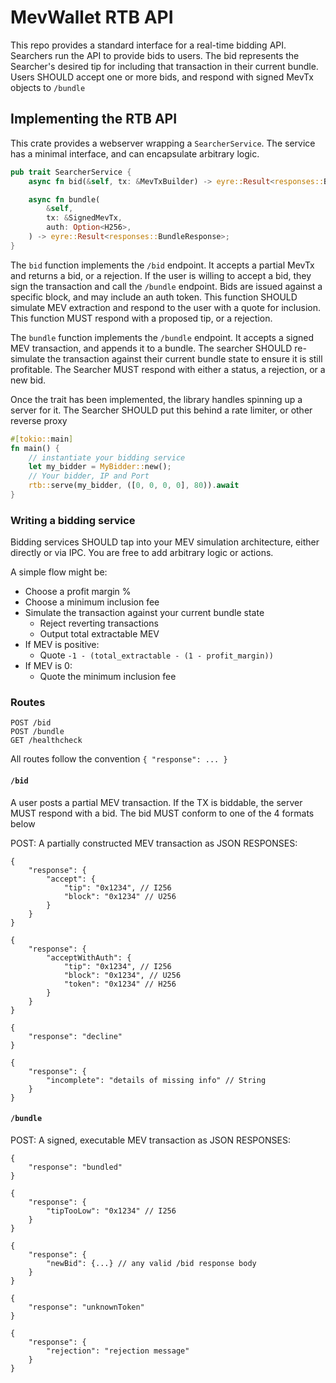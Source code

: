 # MevWallet RTB API

This repo provides a standard interface for a real-time bidding API. Searchers
run the API to provide bids to users. The bid represents the Searcher's desired
tip for including that transaction in their current bundle. Users SHOULD accept
one or more bids, and respond with signed MevTx objects to `/bundle`

## Implementing the RTB API

This crate provides a webserver wrapping a `SearcherService`. The service has a
minimal interface, and can encapsulate arbitrary logic.

```rust
pub trait SearcherService {
    async fn bid(&self, tx: &MevTxBuilder) -> eyre::Result<responses::BidResponse>;

    async fn bundle(
        &self,
        tx: &SignedMevTx,
        auth: Option<H256>,
    ) -> eyre::Result<responses::BundleResponse>;
}
```

The `bid` function implements the `/bid` endpoint. It accepts a partial MevTx
and returns a bid, or a rejection. If the user is willing to accept a bid, they
sign the transaction and call the `/bundle` endpoint. Bids are issued against a
specific block, and may include an auth token. This function SHOULD simulate
MEV extraction and respond to the user with a quote for inclusion. This
function MUST respond with a proposed tip, or a rejection.

The `bundle` function implements the `/bundle` endpoint. It accepts a signed
MEV transaction, and appends it to a bundle. The searcher SHOULD re-simulate
the transaction against their current bundle state to ensure it is still
profitable. The Searcher MUST respond with either a status, a rejection, or a
new bid.

Once the trait has been implemented, the library handles spinning up a server
for it. The Searcher SHOULD put this behind a rate limiter, or other reverse
proxy

```rust
#[tokio::main]
fn main() {
    // instantiate your bidding service
    let my_bidder = MyBidder::new();
    // Your bidder, IP and Port
    rtb::serve(my_bidder, ([0, 0, 0, 0], 80)).await
}
```

### Writing a bidding service

Bidding services SHOULD tap into your MEV simulation architecture, either
directly or via IPC. You are free to add arbitrary logic or actions.

A simple flow might be:

- Choose a profit margin %
- Choose a minimum inclusion fee
- Simulate the transaction against your current bundle state
  - Reject reverting transactions
  - Output total extractable MEV
- If MEV is positive:
  - Quote `-1 - (total_extractable - (1 - profit_margin))`
- If MEV is 0:
  - Quote the minimum inclusion fee

### Routes

```
POST /bid
POST /bundle
GET /healthcheck
```

All routes follow the convention `{ "response": ... }`

#### `/bid`

A user posts a partial MEV transaction. If the TX is biddable, the server MUST
respond with a bid. The bid MUST conform to one of the 4 formats below

POST: A partially constructed MEV transaction as JSON
RESPONSES:

```
{
    "response": {
        "accept": {
            "tip": "0x1234", // I256
            "block": "0x1234" // U256
        }
    }
}

{
    "response": {
        "acceptWithAuth": {
            "tip": "0x1234", // I256
            "block": "0x1234", // U256
            "token": "0x1234" // H256
        }
    }
}

{
    "response": "decline"
}

{
    "response": {
        "incomplete": "details of missing info" // String
    }
}
```

#### `/bundle`

POST: A signed, executable MEV transaction as JSON
RESPONSES:

```
{
    "response": "bundled"
}

{
    "response": {
        "tipTooLow": "0x1234" // I256
    }
}

{
    "response": {
        "newBid": {...} // any valid /bid response body
    }
}

{
    "response": "unknownToken"
}

{
    "response": {
        "rejection": "rejection message"
    }
}
```
